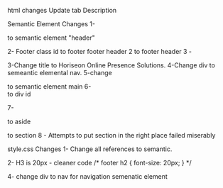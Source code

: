 html changes
Update tab Description

Semantic Element Changes
1- <div class="header">
to semantic element "header"

2- Footer class id to footer
footer header 2 to footer header 3 - 

3-Change title to Horiseon Online Presence Solutions.
4-Change div to semeantic elemental nav.
5-change <div class="content">  to semantic element main
6-<div class="search-engine-optimization"> to div id

7- <div class="benefits"> to aside

 <div class="hero"></div> to section
 8 - Attempts to put section in the right place failed miserably

style.css Changes
1- Change all references to semantic.

2- H3 is 20px - cleaner code
/* footer h2 {
    font-size: 20px;
} */

4- change div to nav for navigation semenatic element
